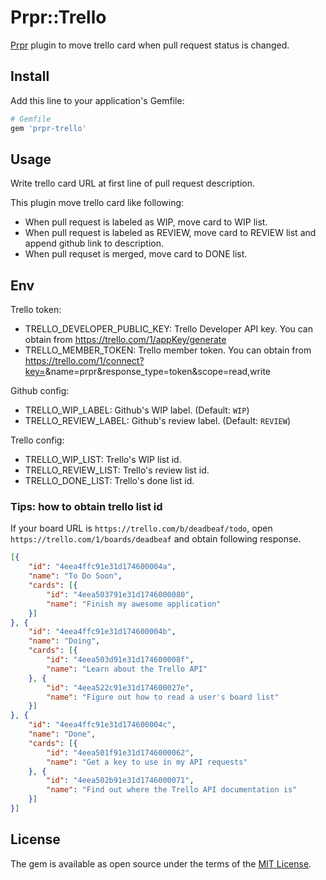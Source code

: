 # Prpr::Trello

[Prpr](https://github.com/mzp/prpr) plugin to move trello card when pull request status is changed.

## Install

Add this line to your application's Gemfile:

```ruby
# Gemfile
gem 'prpr-trello'
```

## Usage
Write trello card URL at first line of pull request description.

This plugin move trello card like following:

 * When pull request is labeled as WIP, move card to WIP list.
 * When pull request is labeled as REVIEW, move card to REVIEW list and append github link to description.
 * When pull requset is merged, move card to DONE list.

## Env

Trello token:

 * TRELLO_DEVELOPER_PUBLIC_KEY: Trello Developer API key. You can obtain from https://trello.com/1/appKey/generate
 * TRELLO_MEMBER_TOKEN: Trello member token. You can obtain from https://trello.com/1/connect?key=<your developer public key>&name=prpr&response_type=token&scope=read,write

Github config:

 * TRELLO_WIP_LABEL: Github's WIP label. (Default: `WIP`)
 * TRELLO_REVIEW_LABEL: Github's review label. (Default: `REVIEW`)

Trello config:

 * TRELLO_WIP_LIST: Trello's WIP list id.
 * TRELLO_REVIEW_LIST: Trello's review list id.
 * TRELLO_DONE_LIST: Trello's done list id.

### Tips: how to obtain trello list id
If your board URL is `https://trello.com/b/deadbeaf/todo`, open `https://trello.com/1/boards/deadbeaf` and obtain following response.

```json
[{
    "id": "4eea4ffc91e31d174600004a",
    "name": "To Do Soon",
    "cards": [{
        "id": "4eea503791e31d1746000080",
        "name": "Finish my awesome application"
    }]
}, {
    "id": "4eea4ffc91e31d174600004b",
    "name": "Doing",
    "cards": [{
        "id": "4eea503d91e31d174600008f",
        "name": "Learn about the Trello API"
    }, {
        "id": "4eea522c91e31d174600027e",
        "name": "Figure out how to read a user's board list"
    }]
}, {
    "id": "4eea4ffc91e31d174600004c",
    "name": "Done",
    "cards": [{
        "id": "4eea501f91e31d1746000062",
        "name": "Get a key to use in my API requests"
    }, {
        "id": "4eea502b91e31d1746000071",
        "name": "Find out where the Trello API documentation is"
    }]
}]
```

## License

The gem is available as open source under the terms of the [MIT License](http://opensource.org/licenses/MIT).

